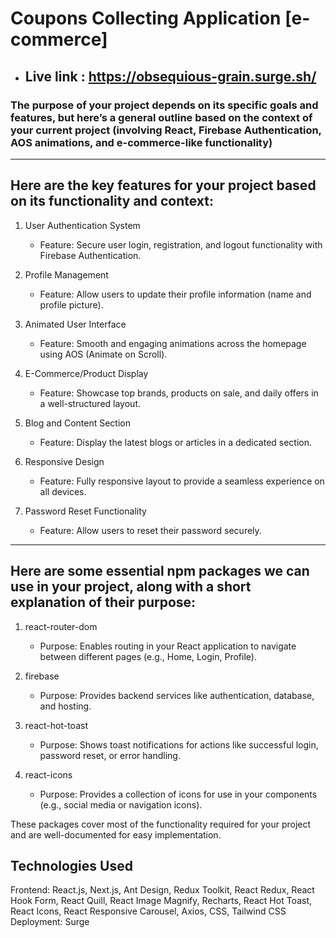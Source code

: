 
# Coupons Collecting Application [e-commerce]

- ## Live link : https://obsequious-grain.surge.sh/


### The purpose of your project depends on its specific goals and features, but here’s a general outline based on the context of your current project (involving React, Firebase Authentication, AOS animations, and e-commerce-like functionality)


___

## Here are the key features for your project based on its functionality and context:

1. User Authentication System
    - Feature: Secure user login, registration, and logout functionality with Firebase Authentication.

2.  Profile Management
    - Feature: Allow users to update their profile information (name and profile picture).

3. Animated User Interface

    - Feature: Smooth and engaging animations across the homepage using AOS (Animate on Scroll).




4. E-Commerce/Product Display

    - Feature: Showcase top brands, products on sale, and daily offers in a well-structured layout.

5. Blog and Content Section
    - Feature: Display the latest blogs or articles in a dedicated section.
6.  Responsive Design

    - Feature: Fully responsive layout to provide a seamless experience on all devices.

7. Password Reset Functionality

    - Feature: Allow users to reset their password securely.

---

## Here are some essential npm packages we can use in your project, along with a short explanation of their purpose:

1. react-router-dom

    - Purpose: Enables routing in your React application to navigate between different pages (e.g., Home, Login, Profile).


2. firebase

    - Purpose: Provides backend services like authentication, database, and hosting.

3. react-hot-toast

    - Purpose: Shows toast notifications for actions like successful login, password reset, or error handling.

4. react-icons
    - Purpose: Provides a collection of icons for use in your components (e.g., social media or navigation icons).

These packages cover most of the functionality required for your project and are well-documented for easy implementation.

## Technologies Used
Frontend: React.js, Next.js, Ant Design, Redux Toolkit, React Redux, React Hook Form, React Quill, React Image Magnify, Recharts, React Hot Toast, React Icons, React Responsive Carousel, Axios, CSS, Tailwind CSS
Deployment: Surge
